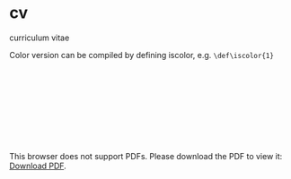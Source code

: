 # cv
curriculum vitae

Color version can be compiled by defining iscolor, e.g. `\def\iscolor{1}`
<object data="https://github.com/andreweggleston/cv/blob/master/ResumeBLACK.pdf" type="application/pdf" width="700px" height="700px">
    <embed src="https://github.com/andreweggleston/cv/blob/master/ResumeBLACK.pdf">
        <p>This browser does not support PDFs. Please download the PDF to view it: <a href="https://github.com/andreweggleston/cv/blob/master/ResumeBLACK.pdf">Download PDF</a>.</p>
    </embed>
</object>
